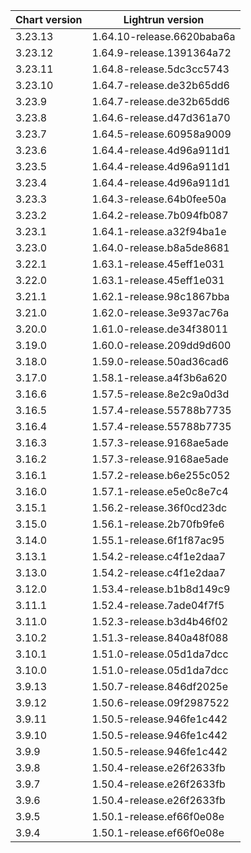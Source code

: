 
| Chart version | Lightrun version          |
|---------------|---------------------------|
| 3.23.13       | 1.64.10-release.6620baba6a |
| 3.23.12       | 1.64.9-release.1391364a72  |
| 3.23.11       | 1.64.8-release.5dc3cc5743  |
| 3.23.10       | 1.64.7-release.de32b65dd6  |
| 3.23.9        | 1.64.7-release.de32b65dd6  |
| 3.23.8        | 1.64.6-release.d47d361a70  |
| 3.23.7        | 1.64.5-release.60958a9009  |
| 3.23.6        | 1.64.4-release.4d96a911d1  |
| 3.23.5        | 1.64.4-release.4d96a911d1  |
| 3.23.4        | 1.64.4-release.4d96a911d1  |
| 3.23.3        | 1.64.3-release.64b0fee50a  |
| 3.23.2        | 1.64.2-release.7b094fb087  |
| 3.23.1        | 1.64.1-release.a32f94ba1e  |
| 3.23.0        | 1.64.0-release.b8a5de8681  |
| 3.22.1        | 1.63.1-release.45eff1e031  |
| 3.22.0        | 1.63.1-release.45eff1e031  |
| 3.21.1        | 1.62.1-release.98c1867bba  |
| 3.21.0        | 1.62.0-release.3e937ac76a  |
| 3.20.0        | 1.61.0-release.de34f38011  |
| 3.19.0        | 1.60.0-release.209dd9d600  |
| 3.18.0        | 1.59.0-release.50ad36cad6  |
| 3.17.0        | 1.58.1-release.a4f3b6a620  |
| 3.16.6        | 1.57.5-release.8e2c9a0d3d  |
| 3.16.5        | 1.57.4-release.55788b7735  |
| 3.16.4        | 1.57.4-release.55788b7735  |
| 3.16.3        | 1.57.3-release.9168ae5ade  |
| 3.16.2        | 1.57.3-release.9168ae5ade  |
| 3.16.1        | 1.57.2-release.b6e255c052  |
| 3.16.0        | 1.57.1-release.e5e0c8e7c4  |
| 3.15.1        | 1.56.2-release.36f0cd23dc  |
| 3.15.0        | 1.56.1-release.2b70fb9fe6  |
| 3.14.0        | 1.55.1-release.6f1f87ac95  |
| 3.13.1        | 1.54.2-release.c4f1e2daa7  |
| 3.13.0        | 1.54.2-release.c4f1e2daa7  |
| 3.12.0        | 1.53.4-release.b1b8d149c9  |
| 3.11.1        | 1.52.4-release.7ade04f7f5  |
| 3.11.0        | 1.52.3-release.b3d4b46f02  |
| 3.10.2        | 1.51.3-release.840a48f088  |
| 3.10.1        | 1.51.0-release.05d1da7dcc  |
| 3.10.0        | 1.51.0-release.05d1da7dcc  |
| 3.9.13        | 1.50.7-release.846df2025e  |
| 3.9.12        | 1.50.6-release.09f2987522  |
| 3.9.11        | 1.50.5-release.946fe1c442  |
| 3.9.10        | 1.50.5-release.946fe1c442  |
| 3.9.9         | 1.50.5-release.946fe1c442  |
| 3.9.8         | 1.50.4-release.e26f2633fb  |
| 3.9.7         | 1.50.4-release.e26f2633fb  |
| 3.9.6         | 1.50.4-release.e26f2633fb  |
| 3.9.5         | 1.50.1-release.ef66f0e08e  |
| 3.9.4         | 1.50.1-release.ef66f0e08e  |